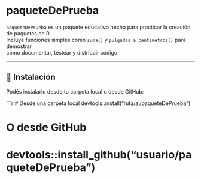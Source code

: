 
# paqueteDePrueba

`paqueteDePrueba` es un paquete educativo hecho para practicar la
creación de paquetes en R.  
Incluye funciones simples como `suma()` y `pulgadas_a_centimetros()`
para demostrar  
cómo documentar, testear y distribuir código.

------------------------------------------------------------------------

## 🚀 Instalación

Podés instalarlo desde tu carpeta local o desde GitHub:

\`\`\`r \# Desde una carpeta local
devtools::install(“ruta/al/paqueteDePrueba”)

# O desde GitHub

# devtools::install_github(“usuario/paqueteDePrueba”)

